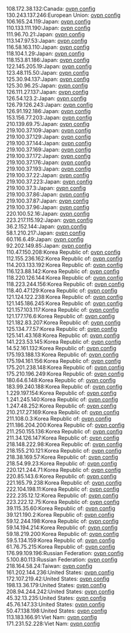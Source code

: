 108.172.38.132:Canada: [ovpn config](vpn/108_172_38_132.ovpn)  
130.243.137.246:European Union: [ovpn config](vpn/130_243_137_246.ovpn)  
106.165.24.119:Japan: [ovpn config](vpn/106_165_24_119.ovpn)  
110.133.111.190:Japan: [ovpn config](vpn/110_133_111_190.ovpn)  
111.96.70.21:Japan: [ovpn config](vpn/111_96_70_21.ovpn)  
113.147.97.53:Japan: [ovpn config](vpn/113_147_97_53.ovpn)  
116.58.163.110:Japan: [ovpn config](vpn/116_58_163_110.ovpn)  
118.104.1.29:Japan: [ovpn config](vpn/118_104_1_29.ovpn)  
118.153.81.186:Japan: [ovpn config](vpn/118_153_81_186.ovpn)  
122.145.205.19:Japan: [ovpn config](vpn/122_145_205_19.ovpn)  
123.48.115.50:Japan: [ovpn config](vpn/123_48_115_50.ovpn)  
125.30.94.137:Japan: [ovpn config](vpn/125_30_94_137.ovpn)  
125.30.96.25:Japan: [ovpn config](vpn/125_30_96_25.ovpn)  
126.111.27.137:Japan: [ovpn config](vpn/126_111_27_137.ovpn)  
126.54.123.2:Japan: [ovpn config](vpn/126_54_123_2.ovpn)  
126.79.126.243:Japan: [ovpn config](vpn/126_79_126_243.ovpn)  
126.91.192.186:Japan: [ovpn config](vpn/126_91_192_186.ovpn)  
153.156.77.203:Japan: [ovpn config](vpn/153_156_77_203.ovpn)  
210.139.69.75:Japan: [ovpn config](vpn/210_139_69_75.ovpn)  
219.100.37.109:Japan: [ovpn config](vpn/219_100_37_109.ovpn)  
219.100.37.129:Japan: [ovpn config](vpn/219_100_37_129.ovpn)  
219.100.37.144:Japan: [ovpn config](vpn/219_100_37_144.ovpn)  
219.100.37.169:Japan: [ovpn config](vpn/219_100_37_169.ovpn)  
219.100.37.172:Japan: [ovpn config](vpn/219_100_37_172.ovpn)  
219.100.37.176:Japan: [ovpn config](vpn/219_100_37_176.ovpn)  
219.100.37.193:Japan: [ovpn config](vpn/219_100_37_193.ovpn)  
219.100.37.22:Japan: [ovpn config](vpn/219_100_37_22.ovpn)  
219.100.37.223:Japan: [ovpn config](vpn/219_100_37_223.ovpn)  
219.100.37.3:Japan: [ovpn config](vpn/219_100_37_3.ovpn)  
219.100.37.86:Japan: [ovpn config](vpn/219_100_37_86.ovpn)  
219.100.37.87:Japan: [ovpn config](vpn/219_100_37_87.ovpn)  
219.100.37.96:Japan: [ovpn config](vpn/219_100_37_96.ovpn)  
220.100.52.16:Japan: [ovpn config](vpn/220_100_52_16.ovpn)  
223.217.115.192:Japan: [ovpn config](vpn/223_217_115_192.ovpn)  
36.2.152.144:Japan: [ovpn config](vpn/36_2_152_144.ovpn)  
58.1.210.217:Japan: [ovpn config](vpn/58_1_210_217.ovpn)  
60.116.6.49:Japan: [ovpn config](vpn/60_116_6_49.ovpn)  
92.202.149.85:Japan: [ovpn config](vpn/92_202_149_85.ovpn)  
110.47.150.208:Korea Republic of: [ovpn config](vpn/110_47_150_208.ovpn)  
112.155.236.162:Korea Republic of: [ovpn config](vpn/112_155_236_162.ovpn)  
114.203.133.192:Korea Republic of: [ovpn config](vpn/114_203_133_192.ovpn)  
116.123.88.142:Korea Republic of: [ovpn config](vpn/116_123_88_142.ovpn)  
118.220.126.144:Korea Republic of: [ovpn config](vpn/118_220_126_144.ovpn)  
118.223.244.156:Korea Republic of: [ovpn config](vpn/118_223_244_156.ovpn)  
118.40.47.129:Korea Republic of: [ovpn config](vpn/118_40_47_129.ovpn)  
121.124.122.238:Korea Republic of: [ovpn config](vpn/121_124_122_238.ovpn)  
121.145.186.245:Korea Republic of: [ovpn config](vpn/121_145_186_245.ovpn)  
121.157.103.117:Korea Republic of: [ovpn config](vpn/121_157_103_117.ovpn)  
121.177.176.6:Korea Republic of: [ovpn config](vpn/121_177_176_6.ovpn)  
121.182.83.207:Korea Republic of: [ovpn config](vpn/121_182_83_207.ovpn)  
125.134.77.57:Korea Republic of: [ovpn config](vpn/125_134_77_57.ovpn)  
125.141.43.168:Korea Republic of: [ovpn config](vpn/125_141_43_168.ovpn)  
141.223.53.145:Korea Republic of: [ovpn config](vpn/141_223_53_145.ovpn)  
14.52.161.132:Korea Republic of: [ovpn config](vpn/14_52_161_132.ovpn)  
175.193.188.13:Korea Republic of: [ovpn config](vpn/175_193_188_13.ovpn)  
175.194.161.156:Korea Republic of: [ovpn config](vpn/175_194_161_156.ovpn)  
175.201.238.148:Korea Republic of: [ovpn config](vpn/175_201_238_148.ovpn)  
175.210.196.249:Korea Republic of: [ovpn config](vpn/175_210_196_249.ovpn)  
180.64.6.148:Korea Republic of: [ovpn config](vpn/180_64_6_148.ovpn)  
183.99.240.188:Korea Republic of: [ovpn config](vpn/183_99_240_188.ovpn)  
1.229.197.154:Korea Republic of: [ovpn config](vpn/1_229_197_154.ovpn)  
1.241.245.140:Korea Republic of: [ovpn config](vpn/1_241_245_140.ovpn)  
1.247.48.252:Korea Republic of: [ovpn config](vpn/1_247_48_252.ovpn)  
210.217.27.169:Korea Republic of: [ovpn config](vpn/210_217_27_169.ovpn)  
211.108.0.3:Korea Republic of: [ovpn config](vpn/211_108_0_3.ovpn)  
211.186.204.200:Korea Republic of: [ovpn config](vpn/211_186_204_200.ovpn)  
211.250.155.136:Korea Republic of: [ovpn config](vpn/211_250_155_136.ovpn)  
211.34.126.147:Korea Republic of: [ovpn config](vpn/211_34_126_147.ovpn)  
218.148.222.98:Korea Republic of: [ovpn config](vpn/218_148_222_98.ovpn)  
218.155.210.121:Korea Republic of: [ovpn config](vpn/218_155_210_121.ovpn)  
218.38.169.57:Korea Republic of: [ovpn config](vpn/218_38_169_57.ovpn)  
218.54.99.23:Korea Republic of: [ovpn config](vpn/218_54_99_23.ovpn)  
220.121.244.71:Korea Republic of: [ovpn config](vpn/220_121_244_71.ovpn)  
220.85.143.6:Korea Republic of: [ovpn config](vpn/220_85_143_6.ovpn)  
221.165.79.238:Korea Republic of: [ovpn config](vpn/221_165_79_238.ovpn)  
222.104.198.11:Korea Republic of: [ovpn config](vpn/222_104_198_11.ovpn)  
222.235.12.12:Korea Republic of: [ovpn config](vpn/222_235_12_12.ovpn)  
223.222.12.75:Korea Republic of: [ovpn config](vpn/223_222_12_75.ovpn)  
39.115.35.60:Korea Republic of: [ovpn config](vpn/39_115_35_60.ovpn)  
39.121.190.2:Korea Republic of: [ovpn config](vpn/39_121_190_2.ovpn)  
59.12.244.198:Korea Republic of: [ovpn config](vpn/59_12_244_198.ovpn)  
59.14.194.214:Korea Republic of: [ovpn config](vpn/59_14_194_214.ovpn)  
59.18.219.200:Korea Republic of: [ovpn config](vpn/59_18_219_200.ovpn)  
59.5.134.159:Korea Republic of: [ovpn config](vpn/59_5_134_159.ovpn)  
61.76.75.215:Korea Republic of: [ovpn config](vpn/61_76_75_215.ovpn)  
176.99.109.196:Russian Federation: [ovpn config](vpn/176_99_109_196.ovpn)  
5.100.80.113:Russian Federation: [ovpn config](vpn/5_100_80_113.ovpn)  
218.164.58.24:Taiwan: [ovpn config](vpn/218_164_58_24.ovpn)  
161.202.144.236:United States: [ovpn config](vpn/161_202_144_236.ovpn)  
172.107.219.42:United States: [ovpn config](vpn/172_107_219_42.ovpn)  
198.13.36.179:United States: [ovpn config](vpn/198_13_36_179.ovpn)  
208.94.244.242:United States: [ovpn config](vpn/208_94_244_242.ovpn)  
45.32.13.235:United States: [ovpn config](vpn/45_32_13_235.ovpn)  
45.76.147.33:United States: [ovpn config](vpn/45_76_147_33.ovpn)  
50.47.138.198:United States: [ovpn config](vpn/50_47_138_198.ovpn)  
113.183.166.91:Viet Nam: [ovpn config](vpn/113_183_166_91.ovpn)  
171.231.52.228:Viet Nam: [ovpn config](vpn/171_231_52_228.ovpn)  
